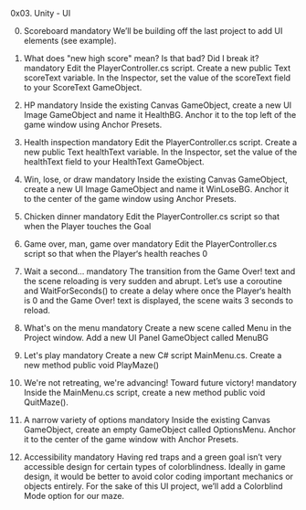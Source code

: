 0x03. Unity - UI

0. Scoreboard mandatory
We’ll be building off the last project to add UI elements (see example).

1. What does "new high score" mean? Is that bad? Did I break it? mandatory
Edit the PlayerController.cs script. Create a new public Text scoreText variable. In the Inspector, set the value of the scoreText field to your ScoreText GameObject.

2. HP mandatory
Inside the existing Canvas GameObject, create a new UI Image GameObject and name it HealthBG. Anchor it to the top left of the game window using Anchor Presets.

3. Health inspection mandatory
Edit the PlayerController.cs script. Create a new public Text healthText variable. In the Inspector, set the value of the healthText field to your HealthText GameObject.

4. Win, lose, or draw mandatory
Inside the existing Canvas GameObject, create a new UI Image GameObject and name it WinLoseBG. Anchor it to the center of the game window using Anchor Presets.

5. Chicken dinner mandatory
Edit the PlayerController.cs script so that when the Player touches the Goal

6. Game over, man, game over mandatory
Edit the PlayerController.cs script so that when the Player‘s health reaches 0

7. Wait a second... mandatory
The transition from the Game Over! text and the scene reloading is very sudden and abrupt. Let’s use a coroutine and WaitForSeconds() to create a delay where once the Player‘s health is 0 and the Game Over! text is displayed, the scene waits 3 seconds to reload.

8. What's on the menu mandatory
Create a new scene called Menu in the Project window. Add a new UI Panel GameObject called MenuBG

9. Let's play mandatory
Create a new C# script MainMenu.cs. Create a new method public void PlayMaze()

10. We're not retreating, we're advancing! Toward future victory! mandatory
Inside the MainMenu.cs script, create a new method public void QuitMaze().

11. A narrow variety of options mandatory
Inside the existing Canvas GameObject, create an empty GameObject called OptionsMenu. Anchor it to the center of the game window with Anchor Presets.

12. Accessibility mandatory
Having red traps and a green goal isn’t very accessible design for certain types of colorblindness. Ideally in game design, it would be better to avoid color coding important mechanics or objects entirely. For the sake of this UI project, we’ll add a Colorblind Mode option for our maze.